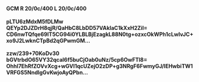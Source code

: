 #### GCM R 20/0c/400 L 20/0c/400
**pLTU6zMdxM5fDLMw**<br/>**QEYp2DJZDrH8qjR/QaHbC8LbDD57VAkIaC1kXxH2ZiI=**<br/>**CD6nwTQfqe69IT5CG94i0YLBLBjEzagkL88N0tg+ozxcOkWPh1cLwIvJC+xo9J2LwknCTpBd2qGPwmGM...**<br/><br/>
**zzw/239+70KoDv30**<br/>**bGVtrbdO65VY32qcaI6f5buCjOab0uNz/5cp6OwFTl8=**<br/>**OhhI7EhRfZOVvXcg+wGVI1qcUZejO2zDP+g3NRgF6FwmyGJ/lEHwbiTW1VRFGS5NndIgGvKwjoAyQPbn...**
